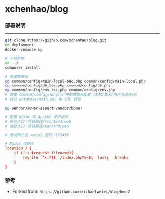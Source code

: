 xchenhao/blog
===

### 部署说明
---

```sh
git clone https://github.com/xchenhao/blog.git
cd deployment
docker-compose up

# 下载依赖
cd ../
composer install

# 创建数据库
cp common/config/main-local-bac.php common/config/main-local.php
cp common/config/db_bac.php common/config/db.php
cp common/config/env_bac.php common/config/env.php
# 调整 common/config/db.php 中的数据库配置（主机/库名/用户名及密码）
# 执行 database/main.sql 中 SQL 语句

cp vendor/bower-assert vendor/bower

# 配置 Nginx 或 Apache 项目指向
# 前台入口：项目路径/frontend/web
# 后台入口：项目路径/backend/web

# 测试用户名：weixi 密码：123456
```

```conf
# Nginx 伪静态
location / {
	if (!-e $request_filename){
		rewrite  ^(.*)$  /index.php?s=$1  last;   break;
	}
}
```

### 参考
- Forked from: `https://github.com/michaelweixi/blogdemo2`
